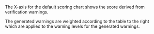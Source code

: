 The X-axis for the default scoring chart shows the score derived from verification warnings.

The generated warnings are weighted according to the table to the right
which are applied to the warning levels for the generated warnings.